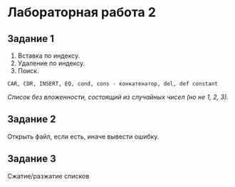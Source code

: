 # Лабораторная работа 2

## Задание 1

1. Вставка по индексу.
2. Удаление по индексу.
3. Поиск.

```CAR, CDR, INSERT, EQ, cond, cons - конкатенатор, del, def constant```

*Список без вложенности, состоящий из случайных чисел (но не 1, 2, 3).*

## Задание 2

Открыть файл, если есть, иначе вывести ошибку.

## Задание 3

Сжатие/разжатие списков
